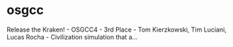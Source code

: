 # osgcc
Release the Kraken! - OSGCC4 - 3rd Place - Tom Kierzkowski, Tim Luciani, Lucas Rocha - Civilization simulation that a…
